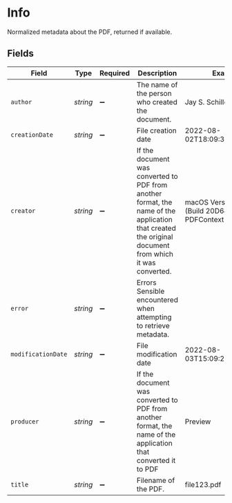 # Info

Normalized metadata about the PDF, returned if available.


## Fields

| Field                                                                                                                                                 | Type                                                                                                                                                  | Required                                                                                                                                              | Description                                                                                                                                           | Example                                                                                                                                               |
| ----------------------------------------------------------------------------------------------------------------------------------------------------- | ----------------------------------------------------------------------------------------------------------------------------------------------------- | ----------------------------------------------------------------------------------------------------------------------------------------------------- | ----------------------------------------------------------------------------------------------------------------------------------------------------- | ----------------------------------------------------------------------------------------------------------------------------------------------------- |
| `author`                                                                                                                                              | *string*                                                                                                                                              | :heavy_minus_sign:                                                                                                                                    | The name of the person who created the document.                                                                                                      | Jay S. Schiller                                                                                                                                       |
| `creationDate`                                                                                                                                        | *string*                                                                                                                                              | :heavy_minus_sign:                                                                                                                                    | File creation date                                                                                                                                    | 2022-08-02T18:09:31.000+00:00                                                                                                                         |
| `creator`                                                                                                                                             | *string*                                                                                                                                              | :heavy_minus_sign:                                                                                                                                    | If the document was converted to PDF from another format, the name of the application that created the original document from which it was converted. | macOS Version 11.2 (Build 20D64) Quartz PDFContext                                                                                                    |
| `error`                                                                                                                                               | *string*                                                                                                                                              | :heavy_minus_sign:                                                                                                                                    | Errors Sensible encountered when attempting to retrieve metadata.                                                                                     |                                                                                                                                                       |
| `modificationDate`                                                                                                                                    | *string*                                                                                                                                              | :heavy_minus_sign:                                                                                                                                    | File modification date                                                                                                                                | 2022-08-03T15:09:23.000+00:00                                                                                                                         |
| `producer`                                                                                                                                            | *string*                                                                                                                                              | :heavy_minus_sign:                                                                                                                                    | If the document was converted to PDF from another format, the name of the application that converted it to PDF                                        | Preview                                                                                                                                               |
| `title`                                                                                                                                               | *string*                                                                                                                                              | :heavy_minus_sign:                                                                                                                                    | Filename of the PDF.                                                                                                                                  | file123.pdf                                                                                                                                           |